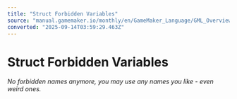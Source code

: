 ```yaml
---
title: "Struct Forbidden Variables"
source: "manual.gamemaker.io/monthly/en/GameMaker_Language/GML_Overview/Struct_Forbidden_Variables.htm"
converted: "2025-09-14T03:59:29.463Z"
---
```


# Struct Forbidden Variables

_No forbidden names anymore, you may use any names you like - even weird ones._